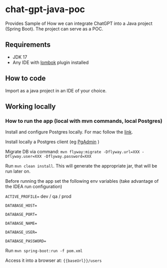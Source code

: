 # chat-gpt-java-poc
Provides Sample of How we can integrate ChatGPT into a Java project (Spring Boot).
The project can serve as a POC.

## Requirements
* JDK 17
* Any IDE with [lombok](https://projectlombok.org/) plugin installed

## How to code
Import as a java project in an IDE of your choice.

## Working locally
### How to run the app (local with mvn commands, local Postgres)
Install and configure Postgres locally. For mac follow the [link](https://www.sqlshack.com/setting-up-a-postgresql-database-on-mac/).

Install locally a Postgres client (eg [PgAdmin](https://www.pgadmin.org/download/pgadmin-4-macos/) )

Migrate DB via command: `mvn flyway:migrate -Dflyway.url=XXX -Dflyway.user=XXX -Dflyway.password=XXX`

Run `mvn clean install`. This will generate the appropriate jar, that will be run later on.

Before running the app set the following env variables (take advantage of the IDEA run configuration)

`ACTIVE_PROFILE=` dev / qa / prod

`DATABASE_HOST=`

`DATABASE_PORT=`

`DATABASE_NAME=`

`DATABASE_USER=`

`DATABASE_PASSWORD=`

Run `mvn spring-boot:run -f pom.xml`

Access it into a browser at: `{{baseUrl}}/users`

